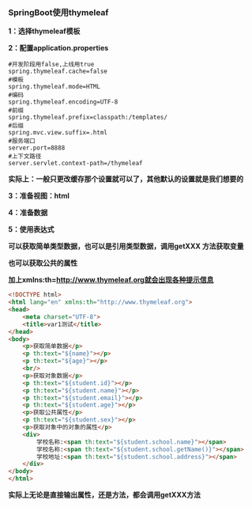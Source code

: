 ### SpringBoot使用thymeleaf



**1：选择thymeleaf模板**

**2：配置application.properties**

```properties
#开发阶段用false,上线用true
spring.thymeleaf.cache=false
#模板
spring.thymeleaf.mode=HTML
#编码
spring.thymeleaf.encoding=UTF-8
#前缀
spring.thymeleaf.prefix=classpath:/templates/
#后缀
spring.mvc.view.suffix=.html
#服务端口
server.port=8888
#上下文路径
server.servlet.context-path=/thymeleaf
```

**实际上：一般只更改缓存那个设置就可以了，其他默认的设置就是我们想要的**



**3：准备视图：html**

**4：准备数据**

**5：使用表达式**



**可以获取简单类型数据，也可以是引用类型数据，调用getXXX 方法获取变量**

**也可以获取公共的属性**



**加上xmlns:th=http://www.thymeleaf.org就会出现各种提示信息**

```html
<!DOCTYPE html>
<html lang="en" xmlns:th="http://www.thymeleaf.org">
<head>
    <meta charset="UTF-8">
    <title>var1测试</title>
</head>
<body>
    <p>获取简单数据</p>
    <p th:text="${name}"></p>
    <p th:text="${age}"></p>
    <br/>
    <p>获取对象数据</p>
    <p th:text="${student.id}"></p>
    <p th:text="${student.name}"></p>
    <p th:text="${student.email}"></p>
    <p th:text="${student.age}"></p>
    <p>获取公共属性</p>
    <p th:text="${student.sex}"></p>
    <p>获取对象中的对象的属性</p>
    <div>
        学校名称:<span th:text="${student.school.name}"></span>
        学校名称:<span th:text="${student.school.getName()}"></span>
        学校地址:<span th:text="${student.school.address}"></span>
    </div>
</body>
</html>
```

**实际上无论是直接输出属性，还是方法，都会调用getXXX方法**
